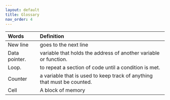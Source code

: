 ```yaml
---
layout: default
title: Glossary
nav_order: 4
---
```



| Words                      | Definition                                                                            |
|:---------------------------|:--------------------------------------------------------------------------------------|
| New line                   | goes to the next line                                                                 |
| Data pointer.              | variable that holds the address of another variable or function.                      |
| Loop.                      | to repeat a section of code until a condition is met.                                 | 
| Counter                    | a variable that is used to keep track of anything that must be counted.               |
| Cell                       | A block of memory                                                                     |

